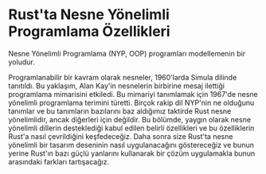 # Rust'ta Nesne Yönelimli Programlama Özellikleri

Nesne Yönelimli Programlama (NYP, OOP) programları modellemenin bir yoludur.

Programlanabilir bir kavram olarak nesneler, 1960'larda Simula dilinde tanıtıldı. 
Bu yaklaşım, Alan Kay'in nesnelerin birbirine mesaj ilettiği programlama mimarisini etkiledi. 
Bu mimariyi tanımlamak için 1967'de nesne yönelimli programlama terimini türetti. 
Birçok rakip dil NYP'nin ne olduğunu tanımlar ve bu tanımların bazılarını baz aldığımız taktirde Rust nesne yönelimlidir, 
ancak diğerleri için değildir. Bu bölümde, yaygın olarak nesne yönelimli dillerin desteklediği kabul edilen belirli özellikleri 
ve bu özelliklerin Rust'a nasıl çevrildiğini keşfedeceğiz. Daha sonra size Rust'ta nesne yönelimli 
bir tasarım deseninin nasıl uygulanacağını göstereceğiz ve bunun yerine Rust'ın bazı güçlü yanlarını kullanarak 
bir çözüm uygulamakla bunun arasındaki farkları tartışacağız.
